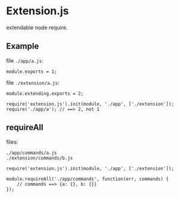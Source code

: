# Extension.js

extendable node require.

## Example

file `./app/a.js`:

```
module.exports = 1;
```

file `./extension/a.js`:

```
module.extending.exports = 2;
```

```
require('extension.js').init(module, './app', ['./extension']);
require('./app/a'); // ==> 2, not 1
```

## requireAll

files:

```
./app/commands/a.js
./extension/commands/b.js
```

```
require('extension.js').init(module, './app', ['./extension']);

module.requireAll('./app/commands', function(err, commands) {
	// commands ==> {a: {}, b: {}}
});
```